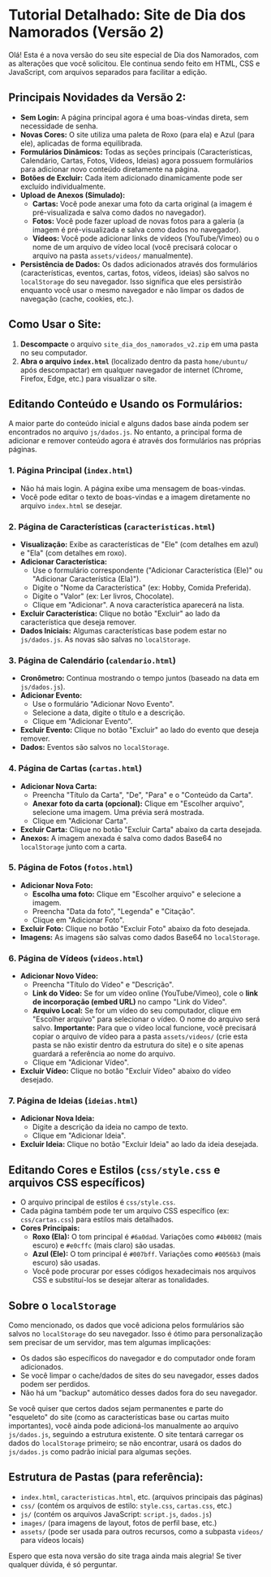 # Tutorial Detalhado: Site de Dia dos Namorados (Versão 2)

Olá! Esta é a nova versão do seu site especial de Dia dos Namorados, com as alterações que você solicitou. Ele continua sendo feito em HTML, CSS e JavaScript, com arquivos separados para facilitar a edição.

## Principais Novidades da Versão 2:

*   **Sem Login:** A página principal agora é uma boas-vindas direta, sem necessidade de senha.
*   **Novas Cores:** O site utiliza uma paleta de Roxo (para ela) e Azul (para ele), aplicadas de forma equilibrada.
*   **Formulários Dinâmicos:** Todas as seções principais (Características, Calendário, Cartas, Fotos, Vídeos, Ideias) agora possuem formulários para adicionar novo conteúdo diretamente na página.
*   **Botões de Excluir:** Cada item adicionado dinamicamente pode ser excluído individualmente.
*   **Upload de Anexos (Simulado):**
    *   **Cartas:** Você pode anexar uma foto da carta original (a imagem é pré-visualizada e salva como dados no navegador).
    *   **Fotos:** Você pode fazer upload de novas fotos para a galeria (a imagem é pré-visualizada e salva como dados no navegador).
    *   **Vídeos:** Você pode adicionar links de vídeos (YouTube/Vimeo) ou o nome de um arquivo de vídeo local (você precisará colocar o arquivo na pasta `assets/videos/` manualmente).
*   **Persistência de Dados:** Os dados adicionados através dos formulários (características, eventos, cartas, fotos, vídeos, ideias) são salvos no `localStorage` do seu navegador. Isso significa que eles persistirão enquanto você usar o mesmo navegador e não limpar os dados de navegação (cache, cookies, etc.).

## Como Usar o Site:

1.  **Descompacte** o arquivo `site_dia_dos_namorados_v2.zip` em uma pasta no seu computador.
2.  **Abra o arquivo `index.html`** (localizado dentro da pasta `home/ubuntu/` após descompactar) em qualquer navegador de internet (Chrome, Firefox, Edge, etc.) para visualizar o site.

## Editando Conteúdo e Usando os Formulários:

A maior parte do conteúdo inicial e alguns dados base ainda podem ser encontrados no arquivo `js/dados.js`. No entanto, a principal forma de adicionar e remover conteúdo agora é através dos formulários nas próprias páginas.

### 1. Página Principal (`index.html`)

*   Não há mais login. A página exibe uma mensagem de boas-vindas.
*   Você pode editar o texto de boas-vindas e a imagem diretamente no arquivo `index.html` se desejar.

### 2. Página de Características (`caracteristicas.html`)

*   **Visualização:** Exibe as características de "Ele" (com detalhes em azul) e "Ela" (com detalhes em roxo).
*   **Adicionar Característica:**
    *   Use o formulário correspondente ("Adicionar Característica (Ele)" ou "Adicionar Característica (Ela)").
    *   Digite o "Nome da Característica" (ex: Hobby, Comida Preferida).
    *   Digite o "Valor" (ex: Ler livros, Chocolate).
    *   Clique em "Adicionar". A nova característica aparecerá na lista.
*   **Excluir Característica:** Clique no botão "Excluir" ao lado da característica que deseja remover.
*   **Dados Iniciais:** Algumas características base podem estar no `js/dados.js`. As novas são salvas no `localStorage`.

### 3. Página de Calendário (`calendario.html`)

*   **Cronômetro:** Continua mostrando o tempo juntos (baseado na data em `js/dados.js`).
*   **Adicionar Evento:**
    *   Use o formulário "Adicionar Novo Evento".
    *   Selecione a data, digite o título e a descrição.
    *   Clique em "Adicionar Evento".
*   **Excluir Evento:** Clique no botão "Excluir" ao lado do evento que deseja remover.
*   **Dados:** Eventos são salvos no `localStorage`.

### 4. Página de Cartas (`cartas.html`)

*   **Adicionar Nova Carta:**
    *   Preencha "Título da Carta", "De", "Para" e o "Conteúdo da Carta".
    *   **Anexar foto da carta (opcional):** Clique em "Escolher arquivo", selecione uma imagem. Uma prévia será mostrada.
    *   Clique em "Adicionar Carta".
*   **Excluir Carta:** Clique no botão "Excluir Carta" abaixo da carta desejada.
*   **Anexos:** A imagem anexada é salva como dados Base64 no `localStorage` junto com a carta.

### 5. Página de Fotos (`fotos.html`)

*   **Adicionar Nova Foto:**
    *   **Escolha uma foto:** Clique em "Escolher arquivo" e selecione a imagem.
    *   Preencha "Data da foto", "Legenda" e "Citação".
    *   Clique em "Adicionar Foto".
*   **Excluir Foto:** Clique no botão "Excluir Foto" abaixo da foto desejada.
*   **Imagens:** As imagens são salvas como dados Base64 no `localStorage`.

### 6. Página de Vídeos (`videos.html`)

*   **Adicionar Novo Vídeo:**
    *   Preencha "Título do Vídeo" e "Descrição".
    *   **Link do Vídeo:** Se for um vídeo online (YouTube/Vimeo), cole o **link de incorporação (embed URL)** no campo "Link do Vídeo".
    *   **Arquivo Local:** Se for um vídeo do seu computador, clique em "Escolher arquivo" para selecionar o vídeo. O nome do arquivo será salvo. **Importante:** Para que o vídeo local funcione, você precisará copiar o arquivo de vídeo para a pasta `assets/videos/` (crie esta pasta se não existir dentro da estrutura do site) e o site apenas guardará a referência ao nome do arquivo.
    *   Clique em "Adicionar Vídeo".
*   **Excluir Vídeo:** Clique no botão "Excluir Vídeo" abaixo do vídeo desejado.

### 7. Página de Ideias (`ideias.html`)

*   **Adicionar Nova Ideia:**
    *   Digite a descrição da ideia no campo de texto.
    *   Clique em "Adicionar Ideia".
*   **Excluir Ideia:** Clique no botão "Excluir Ideia" ao lado da ideia desejada.

## Editando Cores e Estilos (`css/style.css` e arquivos CSS específicos)

*   O arquivo principal de estilos é `css/style.css`.
*   Cada página também pode ter um arquivo CSS específico (ex: `css/cartas.css`) para estilos mais detalhados.
*   **Cores Principais:**
    *   **Roxo (Ela):** O tom principal é `#6a0dad`. Variações como `#4b0082` (mais escuro) e `#e0cffc` (mais claro) são usadas.
    *   **Azul (Ele):** O tom principal é `#007bff`. Variações como `#0056b3` (mais escuro) são usadas.
    *   Você pode procurar por esses códigos hexadecimais nos arquivos CSS e substituí-los se desejar alterar as tonalidades.

## Sobre o `localStorage`

Como mencionado, os dados que você adiciona pelos formulários são salvos no `localStorage` do seu navegador. Isso é ótimo para personalização sem precisar de um servidor, mas tem algumas implicações:

*   Os dados são específicos do navegador e do computador onde foram adicionados.
*   Se você limpar o cache/dados de sites do seu navegador, esses dados podem ser perdidos.
*   Não há um "backup" automático desses dados fora do seu navegador.

Se você quiser que certos dados sejam permanentes e parte do "esqueleto" do site (como as características base ou cartas muito importantes), você ainda pode adicioná-los manualmente ao arquivo `js/dados.js`, seguindo a estrutura existente. O site tentará carregar os dados do `localStorage` primeiro; se não encontrar, usará os dados do `js/dados.js` como padrão inicial para algumas seções.

## Estrutura de Pastas (para referência):

*   `index.html`, `caracteristicas.html`, etc. (arquivos principais das páginas)
*   `css/` (contém os arquivos de estilo: `style.css`, `cartas.css`, etc.)
*   `js/` (contém os arquivos JavaScript: `script.js`, `dados.js`)
*   `images/` (para imagens de layout, fotos de perfil base, etc.)
*   `assets/` (pode ser usada para outros recursos, como a subpasta `videos/` para vídeos locais)

Espero que esta nova versão do site traga ainda mais alegria! Se tiver qualquer dúvida, é só perguntar.

